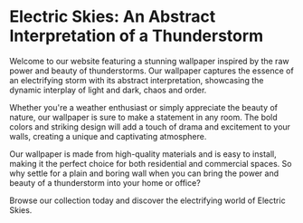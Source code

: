 <!--
Write me markdown content of website with wallpaper:

"An abstract interpretation of a thunderstorm"

The header of the page should not be copy of the text but rather a real content of the website which is using this wallpaper.
-->

<!--font:Poppins-->

# Electric Skies: An Abstract Interpretation of a Thunderstorm

Welcome to our website featuring a stunning wallpaper inspired by the raw power and beauty of thunderstorms. Our wallpaper captures the essence of an electrifying storm with its abstract interpretation, showcasing the dynamic interplay of light and dark, chaos and order.

Whether you're a weather enthusiast or simply appreciate the beauty of nature, our wallpaper is sure to make a statement in any room. The bold colors and striking design will add a touch of drama and excitement to your walls, creating a unique and captivating atmosphere.

Our wallpaper is made from high-quality materials and is easy to install, making it the perfect choice for both residential and commercial spaces. So why settle for a plain and boring wall when you can bring the power and beauty of a thunderstorm into your home or office?

Browse our collection today and discover the electrifying world of Electric Skies.
